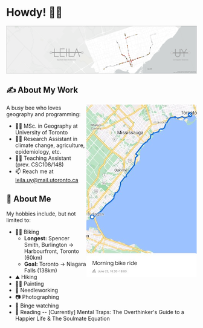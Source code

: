 # Howdy! 👋🤠

<a>
    <img align="top" src="https://github.com/Leila-U/Leila-U/blob/main/TTC_Banner.png">
    <!--<img align="right" src="https://spotify-recently-played-readme.vercel.app/api?user=yoomes-bond&width=300&count=4" />-->
</a>

## ✍️ About My Work
<a>
    <img align="right" src="https://github.com/Leila-U/Leila-U/blob/main/bike.jpg" />
</a>

A busy bee who loves geography and programming:
- 👩‍🎓 MSc. in Geography at University of Toronto
- 👩‍💻 Research Assistant in climate change, agriculture, epidemiology, etc. 
- 👩‍🏫 Teaching Assistant (prev. CSC108/148)
- 📫 Reach me at leila.uy@mail.utoronto.ca

## 🌻 About Me
My hobbies include, but not limited to:
- 🚴‍♀️ Biking
    - **Longest:** Spencer Smith, Burlington -> Harbourfront, Toronto (60km)
    - **Goal:** Toronto -> Niagara Falls (138km)
- ⛰️ Hiking
- 👩‍🎨 Painting
- 🧶 Needleworking
- 📷 Photographing
- 🎥 Binge watching
- 📖 Reading -- \[Currently] Mental Traps: The Overthinker's Guide to a Happier Life & The Soulmate Equation 

